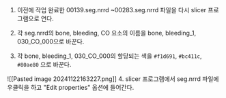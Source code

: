 1. 이전에 작업 완료한 00139.seg.nrrd ~00283.seg.nrrd 파일을 다시 slicer 프로그램으로 연다.

2. 각 seg.nrrd의 bone, bleeding, CO 요소의 이름을 bone, bleeding_1, 030_CO_000으로 바꾼다.

3. 각 bone, bleeding_1, 030_CO_000의 할당되는 색을 `#f1d691`, `#bc411c`, `#80ae80` 으로 바꾼다.

![[Pasted image 20241122163227.png]]
4. slicer 프로그램에서 seg.nrrd 파일에 우클릭을 하고 "Edit properties" 옵션에 들어간다.